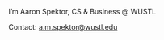 I’m Aaron Spektor, CS & Business @ WUSTL

Contact: a.m.spektor@wustl.edu

<!---
aaronspektor/aaronspektor is a ✨ special ✨ repository because its `README.md` (this file) appears on your GitHub profile.
You can click the Preview link to take a look at your changes.
--->
